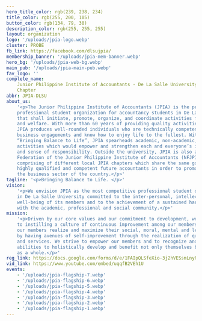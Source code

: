 ```yaml
---
hero_title_color: rgb(239, 238, 234)
title_color: rgb(255, 200, 105)
button_color: rgb(134, 79, 30)
description_color: rgb(255, 255, 255)
layout: organization
logo: '/uploads/jpia-logo.webp'
cluster: PROBE
fb_link: https://facebook.com/dlsujpia/
membership_banner: '/uploads/jpia-mem-banner.webp'
hero_bg: '/uploads/jpia-web-bg.webp'
main_pub: '/uploads/jpia-main-pub.webp'
fav_logo: ''
complete_name:
    Junior Philippine Institute of Accountants - De La Salle University
    Chapter
abbr: JPIA-DLSU
about_us:
    '<p>The Junior Philippine Institute of Accountants (JPIA) is the premier
    professional student organization for accountancy students in De La Salle University
    that shall initiate, promote, organize, and coordinate activities for student development
    and welfare. With more than 60 years of providing quality activities to its members,
    JPIA produces well-rounded individuals who are technically competent to do their
    business engagements and know how to enjoy life to the fullest. With its motto of
    “Bringing Balance to Life”, JPIA spearheads academic, non-academic, and socio-civic
    activities which would empower and strengthen each and everyone’s individuality
    and sense of responsibility. Outside the university, JPIA is also a member of National
    Federation of the Junior Philippine Institute of Accountants (NFJPIA), an organization
    comprising of different local JPIA chapters which share the same goal of molding
    highly qualified and competent future accountants in order to promote and improve
    the business sector of the country.</p>'
tagline: '<p>Bringing Balance to Life. </p>'
vision:
    '<p>We envision JPIA as the most competitive professional student organization
    in De La Salle University committed to the inter-personal, intellectual and ethical
    well-being of its members and to the achievement of a sustained harmonious relationship
    with the academic, professional and social community.</p>'
mission:
    '<p>Driven by our core values and our commitment to development, we are devoted
    to instilling a culture of continuous improvement among our members. We aim to help
    our members realize and maximize their social, moral, mental and leadership faculties
    by having avenues of self-improvement through the realization of quality activities
    and services. We strive to empower our members and to recognize and tap their latent
    abilities to holistically develop and benefit not only themselves but also the community
    as a whole.</p>'
reg_link: https://docs.google.com/forms/d/e/1FAIpQLSfeXio-3j2hVESsmLnyR3sPkNL1nSZLn4K0--DjAFUNh5XiJw/viewform?usp=sf_link
vid_link: https://www.youtube.com/embed/uqqfB2VEh1U
events:
    - '/uploads/jpia-flagship-7.webp'
    - '/uploads/jpia-flagship-6.webp'
    - '/uploads/jpia-flagship-5.webp'
    - '/uploads/jpia-flagship-4.webp'
    - '/uploads/jpia-flagship-3.webp'
    - '/uploads/jpia-flagship-2.webp'
    - '/uploads/jpia-flagship-1.webp'
---
```

